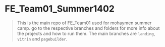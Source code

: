 # FE_Team01_Summer1402
>This is the main repo of FE_Team01 used for mohaymen summer camp. go to the respective branches and folders for more info about the projects and how to run them. The main branches are ``landing``, ``vitrin`` and ``pagebuilder``.
